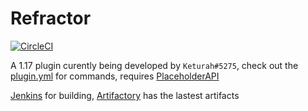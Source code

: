 # Refractor

[![CircleCI](https://circleci.com/gh/TheBozzz34/Refractor/tree/master.svg?style=svg)](https://circleci.com/gh/TheBozzz34/Refractor/tree/master)

A 1.17 plugin curently being developed by `Keturah#5275`, check out the [plugin.yml](https://github.com/TheBozzz34/Refractor/blob/master/src/main/resources/plugin.yml) for commands, requires [PlaceholderAPI](https://www.spigotmc.org/resources/placeholderapi.6245/)

[Jenkins](https://35.222.46.52/job/Refractor/lastStableBuild/) for building, [Artifactory](https://keturah.jfrog.io/ui/builds/Refractor?buildRepo=artifactory-build-info) has the lastest artifacts

